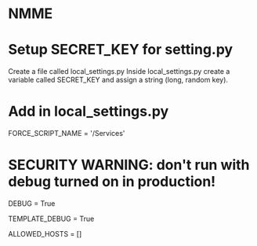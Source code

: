 # NMME

# Setup SECRET_KEY for setting.py
Create a file called local_settings.py
Inside local_settings.py create a variable called SECRET_KEY and assign a string (long, random key).

# Add in local_settings.py
FORCE_SCRIPT_NAME = '/Services'

# SECURITY WARNING: don't run with debug turned on in production!
DEBUG = True

TEMPLATE_DEBUG = True

ALLOWED_HOSTS = []
